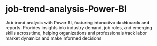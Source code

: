 # job-trend-analysis-Power-BI
Job trend analysis with Power BI, featuring interactive dashboards and reports. Provides insights into industry demand, job roles, and emerging skills across time, helping organizations and professionals track labor market dynamics and make informed decisions
